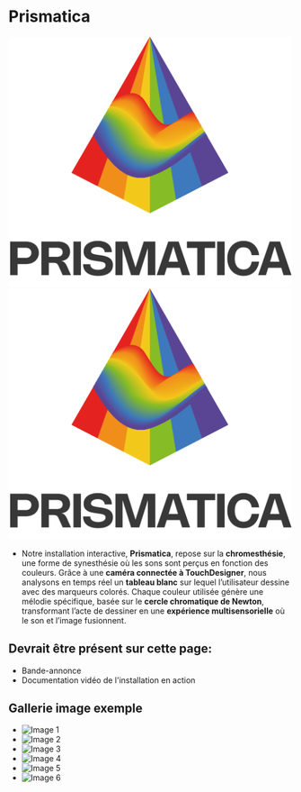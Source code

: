 # Prismatica

<picture>
  <source srcset="https://github.com/PootPookies/Prismatica/blob/c29283ce351e2e82bbe409e21c87bf15832945e1/medias/images/logo/prismatica_logo_v2_dark%401024x.png" media="(prefers-color-scheme: dark)">
  <img src="https://github.com/PootPookies/Prismatica/blob/c29283ce351e2e82bbe409e21c87bf15832945e1/medias/images/logo/prismatica_logo_v2_light%401024x.png" alt="Prismatica Logo">
</picture>

<img src="https://github.com/PootPookies/Prismatica/blob/c29283ce351e2e82bbe409e21c87bf15832945e1/medias/images/logo/prismatica_logo_v2_light%401024x.png">

* Notre installation interactive, **Prismatica**, repose sur la **chromesthésie**, une forme de synesthésie où les sons sont perçus en fonction des couleurs. Grâce à une **caméra connectée à TouchDesigner**, nous analysons en temps réel un **tableau blanc** sur lequel l’utilisateur dessine avec des marqueurs colorés. Chaque couleur utilisée génère une mélodie spécifique, basée sur le **cercle chromatique de Newton**, transformant l’acte de dessiner en une **expérience multisensorielle** où le son et l’image fusionnent.

## Devrait être présent sur cette page:

* Bande-annonce
* Documentation vidéo de l'installation en action

## Gallerie image exemple

* ![Image 1](https://placehold.co/400x400?text=1+image)
* ![Image 2](https://placehold.co/400x400?text=2+image)
* ![Image 3](https://placehold.co/400x400?text=3+image)
* ![Image 4](https://placehold.co/400x400?text=4+image)
* ![Image 5](https://placehold.co/400x400?text=5+image)
* ![Image 6](https://placehold.co/400x400?text=6+image)

